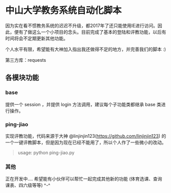 # 中山大学教务系统自动化脚本

因为实在看不惯教务系统的迟迟不升级，都2017年了还只能使用IE进行访问。因此，便有了做这么一个小项目的念头。目前完成了基本的登陆和评教功能，以后有时间将会不定期更新其他功能。

个人水平有限，希望能有大神加入指出我还做得不足的地方，并完善我们的脚本 :)

第三方库：requests

## 各模块功能

### base

提供一个 session ，并提供 login 方法调用，建议每个子功能类都继承 base 类进行操作。

### ping-jiao

实现评教功能，代码来源于大神 @linjinjin123(https://github.com/linjinjin123) 的一个一键评教脚本，但是因为现在已经不能用了，所以个人作了一些微小的改动。

> usage: python ping-jiao.py

### 其他

正在开发中.... 希望能有小伙伴可以帮忙一起完成其他新的功能 (体育选课、查询课表、四六级等等) ^-^

